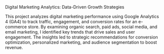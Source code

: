 Digital Marketing Analytics: Data-Driven Growth Strategies

This project analyzes digital marketing performance using Google Analytics 4 (GA4) to track traffic, engagement, and conversion rates for an e-commerce store. By examining organic search, paid ads, social media, and email marketing, I identified key trends that drive sales and user engagement. The insights led to strategic recommendations for conversion optimization, personalized marketing, and audience segmentation to boost revenue.
